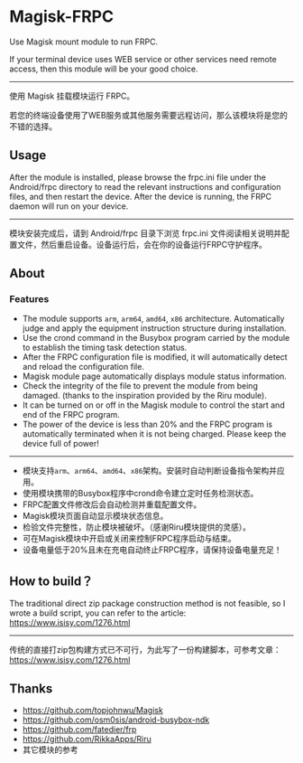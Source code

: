 # Magisk-FRPC
Use Magisk mount module to run FRPC.

If your terminal device uses WEB service or other services need remote access, then this module will be your good choice.

---

使用 Magisk 挂载模块运行 FRPC。

若您的终端设备使用了WEB服务或其他服务需要远程访问，那么该模块将是您的不错的选择。

## Usage

After the module is installed, please browse the frpc.ini file under the Android/frpc directory to read the relevant instructions and configuration files, and then restart the device. After the device is running, the FRPC daemon will run on your device.

---

模块安装完成后，请到 Android/frpc 目录下浏览 frpc.ini 文件阅读相关说明并配置文件，然后重启设备。设备运行后，会在你的设备运行FRPC守护程序。

## About

### Features

- The module supports `arm`, `arm64`, `amd64`, `x86` architecture. Automatically judge and apply the equipment instruction structure during installation.
- Use the crond command in the Busybox program carried by the module to establish the timing task detection status.
- After the FRPC configuration file is modified, it will automatically detect and reload the configuration file.
- Magisk module page automatically displays module status information.
- Check the integrity of the file to prevent the module from being damaged. (thanks to the inspiration provided by the Riru module).
- It can be turned on or off in the Magisk module to control the start and end of the FRPC program.
- The power of the device is less than 20% and the FRPC program is automatically terminated when it is not being charged. Please keep the device full of power!

---

- 模块支持`arm`、`arm64`、`amd64`、`x86`架构。安装时自动判断设备指令架构并应用。
- 使用模块携带的Busybox程序中crond命令建立定时任务检测状态。
- FRPC配置文件修改后会自动检测并重载配置文件。
- Magisk模块页面自动显示模块状态信息。
- 检验文件完整性，防止模块被破坏。（感谢Riru模块提供的灵感）。
- 可在Magisk模块中开启或关闭来控制FRPC程序启动与结束。
- 设备电量低于20%且未在充电自动终止FRPC程序，请保持设备电量充足！

## How to build？

The traditional direct zip package construction method is not feasible, so I wrote a build script, you can refer to the article: https://www.isisy.com/1276.html

---

传统的直接打zip包构建方式已不可行，为此写了一份构建脚本，可参考文章：https://www.isisy.com/1276.html

## Thanks

- https://github.com/topjohnwu/Magisk
- https://github.com/osm0sis/android-busybox-ndk
- https://github.com/fatedier/frp
- https://github.com/RikkaApps/Riru
- 其它模块的参考

